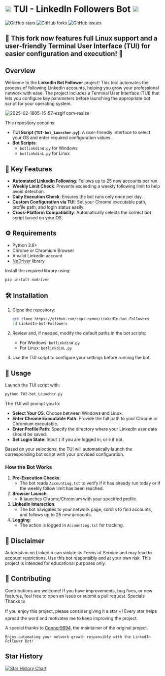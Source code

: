 
# <img src="https://github.com/user-attachments/assets/9115aa71-ea52-4fb3-b629-b1a1b5833515" width="20" height="20"> TUI - LinkedIn Followers Bot <img src="https://github.com/user-attachments/assets/9115aa71-ea52-4fb3-b629-b1a1b5833515" width="20" height="20">

![GitHub stars](https://img.shields.io/github/stars/capi-nemoo/LinkedIn-Bot-Followers?style=social) ![GitHub forks](https://img.shields.io/github/forks/capi-nemoo/LinkedIn-Bot-Followers?style=social) ![GitHub issues](https://img.shields.io/github/issues/capi-nemoo/LinkedIn-Bot-Followers)

## 🚀 This fork now features full Linux support and a user-friendly Terminal User Interface (TUI) for easier configuration and execution! 🚀

## Overview


Welcome to the **LinkedIn  Bot Follower** project! This tool automates the process of following LinkedIn accounts, helping you grow your professional network with ease. The project includes a Terminal User Interface (TUI) that lets you configure key parameters before launching the appropriate bot script for your operating system.

![2025-02-1805-15-57-ezgif com-resize](https://github.com/user-attachments/assets/7775fdbc-f1ce-4b4c-9011-631319ceed71)

This repository contains:

- **TUI Script (`TUI-bot_Launcher.py`)**: A user-friendly interface to select your OS and enter required configuration values.
- **Bot Scripts**:
  - `botlinkdinW.py` for Windows
  - `botlinkdinL.py` for Linux

## 🔑 Key Features

- **Automated LinkedIn Following**: Follows up to 25 new accounts per run.
- **Weekly Limit Check**: Prevents exceeding a weekly following limit to help avoid detection.
- **Daily Execution Check**: Ensures the bot runs only once per day.
- **Custom Configuration via TUI**: Set your Chrome executable path, profile path, and login status easily.
- **Cross-Platform Compatibility**: Automatically selects the correct bot script based on your OS.

## ⚙️ Requirements

- Python 3.6+
- Chrome or Chromium Browser
- A valid LinkedIn account
- [NoDriver](https://github.com/ultrafunkamsterdam/nodriver) library

Install the required library using:

```bash
pip install nodriver
```


## 🛠 Installation

1. Clone the repository:

   ```bash
   git clone https://github.com/capi-nemoo/LinkedIn-bot-Followers
   cd LinkedIn-bot-Followers
   ```

2. Review and, if needed, modify the default paths in the bot scripts:

   - For Windows: `botlinkdinW.py`
   - For Linux: `botlinkdinL.py`

3. Use the TUI script to configure your settings before running the bot.

## 📜 Usage

Launch the TUI script with:

```bash
python TUI-bot_Launcher.py
```

The TUI will prompt you to:

- **Select Your OS**: Choose between Windows and Linux.
- **Enter Chrome Executable Path**: Provide the full path to your Chrome or Chromium executable.
- **Enter Profile Path**: Specify the directory where your LinkedIn user data should be saved.
- **Set Login State**: Input `1` if you are logged in, or `0` if not.

Based on your selections, the TUI will automatically launch the corresponding bot script with your provided configuration.

### How the Bot Works

1. **Pre-Execution Checks**:
   - The bot reads `AccountLog.txt` to verify if it has already run today or if the weekly follow limit has been reached.
2. **Browser Launch**:
   - It launches Chrome/Chromium with your specified profile.
3. **LinkedIn Interaction**:
   - The bot navigates to your network page, scrolls to find accounts, and follows up to 25 new accounts.
4. **Logging**:
   - The action is logged in `AccountLog.txt` for tracking.

## 🚧 Disclaimer

Automation on LinkedIn can violate its Terms of Service and may lead to account restrictions. Use this bot responsibly and at your own risk. This project is intended for educational purposes only.

## 📧 Contributing

Contributions are welcome! If you have improvements, bug fixes, or new features, feel free to open an issue or submit a pull request.
Specials Thanks to

If you enjoy this project, please consider giving it a star ⭐! Every star helps spread the word and motivates me to keep improving the project. 

A special thanks to [Connor9994](https://github.com/Connor9994/LinkedIn-Follower-Bot), the maintainer of the original project.

```
Enjoy automating your network growth responsibly with the LinkedIn Follower Bot!

```
## Star History

<a href="https://star-history.com/#Capi-nemoo/LinkedIn-Bot-Followers&Date">
 <picture>
   <source media="(prefers-color-scheme: dark)" srcset="https://api.star-history.com/svg?repos=Capi-nemoo/LinkedIn-Bot-Followers&type=Date&theme=dark" />
   <source media="(prefers-color-scheme: light)" srcset="https://api.star-history.com/svg?repos=Capi-nemoo/LinkedIn-Bot-Followers&type=Date" />
   <img alt="Star History Chart" src="https://api.star-history.com/svg?repos=Capi-nemoo/LinkedIn-Bot-Followers&type=Date" />
 </picture>
</a>


